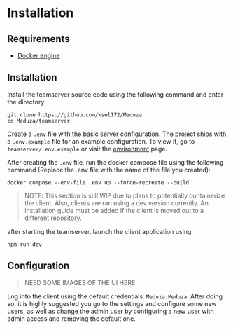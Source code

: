 # Installation

## Requirements

- [Docker engine](https://docs.docker.com/engine/install/)

## Installation

Install the teamserver source code using the following command and enter the directory:
    
```
git clone https://github.com/ksel172/Meduza
cd Meduza/teamserver
```

Create a `.env` file with the basic server configuration. The project ships with a `.env.example` file for an example configuration. To view it, go to `teamserver/.env.example` or visit the [environment](environment.md) page.

After creating the `.env` file, run the docker compose file using the following command (Replace the .env file with the name of the file you created):

```
docker compose --env-file .env up --force-recreate --build
```


> NOTE:
> This section is still WIP due to plans to potentially containerize the client. Also, clients are ran using a dev version currently. An installation guide must be added if the client is moved out to a different repository.

after starting the teamserver, launch the client application using:
```
npm run dev
```

## Configuration

> NEED SOME IMAGES OF THE UI HERE

Log into the client using the default credentials: ``Meduza:Meduza``. After doing so, it is highly suggested you go to the settings and configure some new users, as well as change the admin user by configuring a new user with admin access and removing the default one.